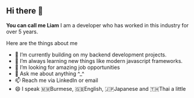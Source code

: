 ## Hi there 👋


**You can call me Liam** I am a developer who has worked in this industry for over 5 years. 

Here are the things about me

- 🔭 I’m currently building on my backend development projects.
- 🌱 I’m always learning new things like modern javascript frameworks.
- 👯 I’m looking for amazing job opportunities
- 💬 Ask me about anything ^_^
- 📫 Reach me via LinkedIn or email
- 😄 I speak 🇲🇲Burmese, 🇬🇧English, 🇯🇵Japanese and 🇹🇭Thai a little

